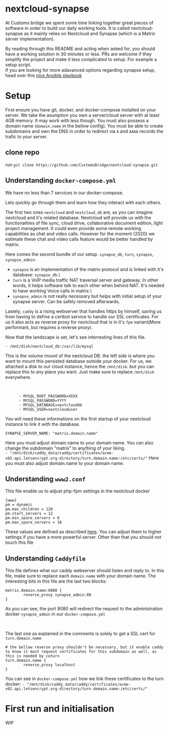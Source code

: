 # nextcloud-synapse

At Customs bridge we spent some time linking together great pieces of software in order to build our daily working tools. It is called nextcloud-synapse as it mainly relies on Nextcloud and Synapse (which is a Matrix server implementation).

By reading through this README and acting when asked for, you should have a working solution in 30 minutes or less.
PRs are welcome if they simplify the project and make it less complicated to setup. For example a setup script.<br/>
If you are looking for more adavanced options regarding synapse setup, head over this [nice Ansible playbook](https://github.com/spantaleev/matrix-docker-ansible-deploy)

# Setup

First ensure you have git, docker, and docker-compose installed on your server.
We take the asumption you own a server/cloud server with at least 4GB memory. It may work with less though.
You must also possess a domain name (`domain.name` in the bellow config).  You must be able to create subdomains and own the DNS in order to redirect via `A` and `AAAA` records the trafic to your server.

## clone repo
run `git clone https://github.com/CustomsBridge/nextcloud-synapse.git`

## Understanding `docker-compose.yml`

We have no less than 7 services in our docker-compose.

Lets quickly go through them and learn how they interact with each others.

The first two ones `nextcloud` and `nextcloud_db` are, as you can imagine nextcloud and it's related database. Nextcloud will provide us with the functionalities of file sync, cloud drive, collaborative document edition, light project management. It could even provide some remote working capabilities as chat and video calls.
However for the moment (2020) we estimate these chat and video calls feature would be better handled by matrix.

Here comes the second bundle of our setup. `synapse_db`, `turn`, `synapse`, `synapse_admin`:

- `synapse` is an implementation of the matrix protocol and is linked with it's database: `synapse_db`.\
- `turn` is a VoIP media traffic NAT traversal server and gateway. In other words, it helps software talk to each other when behind NAT. It's needed to have working Voice calls in matrix.\
- `synapse_admin` is not really necessary but helps with initial setup of your synapse server. Can be safely removed afterwards.

Lastely, `caddy` is a rising webserver that handles https by himself, saving us from having to define a certbot service to handle our SSL certificates.
For us it also acts as reverse proxy for nextcloud that is in it's `fpm` variant(More performant, but requires a reverse proxy).

Now that the landscape is set, let's see interresting lines of this file.
<br/>

```
- /mnt/disk/nextcloud_db:/var/lib/mysql
```

This is the volume mount of the nextcloud DB. the left side is where you want to mount this persisted database outside your docker. For us, we attached a disk to our cloud instance, hence the `/mnt/disk`. but you can replace this to any place you want. Just make sure to replace `/mnt/disk` everywhere.

<br/>

```
      - MYSQL_ROOT_PASSWORD=XXXX
      - MYSQL_PASSWORD=YYYY
      - MYSQL_DATABASE=nextclouddb
      - MYSQL_USER=nextclouduser
```

You will need these informations on the first startup of your nextcloud instance to link it with the database.
<br/>
```
SYNAPSE_SERVER_NAME: "matrix.domain.name"
```

Here you must adjust domain.name to your domain name. You can also change the subdomain "matrix" to anything of your liking.
<br/>
```- "/mnt/disk/caddy_data/caddy/certificates/acme-v02.api.letsencrypt.org-directory/turn.domain.name:/etc/certs/"```
Here you must also adjust domain.name to your domain name.

## Understanding `www2.conf`

This file enable us to adjust php-fpm settings in the nextcloud docker

```
[www]
pm = dynamic
pm.max_children = 120
pm.start_servers = 12
pm.min_spare_servers = 6
pm.max_spare_servers = 18
```

These values are defined as described [here](https://docs.nextcloud.com/server/20/admin_manual/installation/server_tuning.html#tune-php-fpm). You can adjust them to higher settings if you have a more powerful server. Other than that you should not touch this file

## Understanding `Caddyfile`

This file defines what our caddy webserver should listen and reply to.
In this file, make sure to replace each `domain.name` with your domain name.
The interesting bits in this file are the last two blocks:

```
matrix.domain.name:8080 {
        reverse_proxy synapse_admin:80
}
```
As you can see, the port 8080 will redirect the request to the administration docker `synapse_admin` in our `docker-compose.yml`

<br/>

The last one as explained in the comments is solely  to get a SSL cert for `turn.domain.name`

```
# the bellow reverse proxy shouldn't be necessary, but it enable caddy to know it must request certificates for this subdomain as well, as this is needed by coturn
turn.domain.name {
        reverse_proxy localhost
}
```
You can see in `docker-compose.yml` how we link these certificates to the turn docker: 
`- "/mnt/disk/caddy_data/caddy/certificates/acme-v02.api.letsencrypt.org-directory/turn.domain.name:/etc/certs/"`



# First run and initialisation

WIP